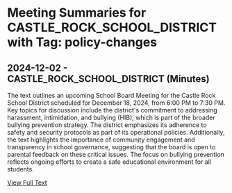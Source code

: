 # Meeting Summaries for CASTLE_ROCK_SCHOOL_DISTRICT with Tag: policy-changes

## 2024-12-02 - CASTLE_ROCK_SCHOOL_DISTRICT (Minutes)

The text outlines an upcoming School Board Meeting for the Castle Rock School District scheduled for December 18, 2024, from 6:00 PM to 7:30 PM. Key topics for discussion include the district's commitment to addressing harassment, intimidation, and bullying (HIB), which is part of the broader bullying prevention strategy. The district emphasizes its adherence to safety and security protocols as part of its operational policies. Additionally, the text highlights the importance of community engagement and transparency in school governance, suggesting that the board is open to parental feedback on these critical issues. The focus on bullying prevention reflects ongoing efforts to create a safe educational environment for all students.

[View Full Text](https://raw.githubusercontent.com/VoronoiPerspectives/WashingtonStateSchoolBoardExplorer/refs/heads/main/data/countries/usa/states/wa/counties/cowlitz/school_boards/castle_rock_school_district/2024/processed/2024-12-02-minutes.txt)

